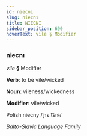 ```yaml
---
id: niecnı
slug: niecnı
title: NİECNI
sidebar_position: 690
hoverText: vile § Modifier
---
```


### niecnı

*vile* **§** Modifier

**Verb**: to be vile/wicked

**Noun**: vileness/wickedness

**Modifier**: vile/wicked

Polish niecny /ˈɲɛ.t͡snɨ/

*Balto-Slavic Language Family*
